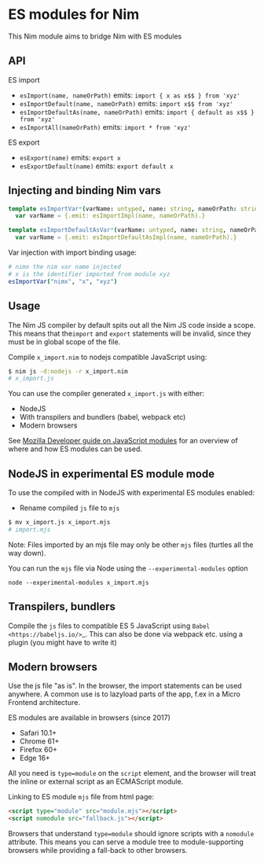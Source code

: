 # ES modules for Nim

This Nim module aims to bridge Nim with ES modules

## API

ES import

- `esImport(name, nameOrPath)` emits: `import { x as x$$ } from 'xyz'`
- `esImportDefault(name, nameOrPath)` emits: `import x$$ from 'xyz'`
- `esImportDefaultAs(name, nameOrPath)` emits: `import { default as x$$ } from 'xyz'`
- `esImportAll(nameOrPath)` emits: `import * from 'xyz'`

ES export

- `esExport(name)` emits: `export x`
- `esExportDefault(name)` emits: `export default x`

## Injecting and binding Nim vars

```nim
template esImportVar*(varName: untyped, name: string, nameOrPath: string) =
  var varName = {.emit: esImportImpl(name, nameOrPath).}

template esImportDefaultAsVar*(varName: untyped, name: string, nameOrPath: string) =
  var varName = {.emit: esImportDefaultAsImpl(name, nameOrPath).}  
```

Var injection with import binding usage:

```nim
# nimx the nim var name injected
# x is the identifier imported from module xyz
esImportVar("nimx", "x", "xyz")
```

## Usage

The Nim JS compiler by default spits out all the Nim JS code inside a scope. 
This means that the`import` and `export` statements will be invalid, since they 
must be in global scope of the file.

Compile `x_import.nim` to nodejs compatible JavaScript using:

```sh
$ nim js -d:nodejs -r x_import.nim
# x_import.js
```

You can use the compiler generated `x_import.js` with either:

- NodeJS
- With transpilers and bundlers (babel, webpack etc)
- Modern browsers

See [Mozilla Developer guide on JavaScript modules](https://developer.mozilla.org/en-US/docs/Web/JavaScript/Guide/Modules) for an overview of where and how ES modules can be used.

## NodeJS in experimental ES module mode

To use the compiled with in NodeJS with experimental ES modules enabled:

- Rename compiled `js` file to `mjs`

```sh
$ mv x_import.js x_import.mjs
# import.mjs
```

Note: Files imported by an mjs file may only be other `mjs` files (turtles all the way down).

You can run the `mjs` file via Node using the `--experimental-modules` option

`node --experimental-modules x_import.mjs`

## Transpilers, bundlers

Compile the `js` files to compatible ES 5 JavaScript using `Babel <https://babeljs.io/>`_.
This can also be done via webpack etc. using a plugin (you might have to write it)

## Modern browsers

Use the js file "as is". In the browser, the import statements can be used anywhere.
A common use is to lazyload parts of the app, f.ex in a Micro Frontend architecture.

ES modules are available in browsers (since 2017)

- Safari 10.1+
- Chrome 61+
- Firefox 60+
- Edge 16+

All you need is `type=module` on the `script` element, and the browser will treat the inline or external script as an ECMAScript module.

Linking to ES module `mjs` file from html page:

```html
<script type="module" src="module.mjs"></script>
<script nomodule src="fallback.js"></script>
```

Browsers that understand `type=module` should ignore scripts with a `nomodule` attribute.
This means you can serve a module tree to module-supporting browsers while providing
a fall-back to other browsers.

